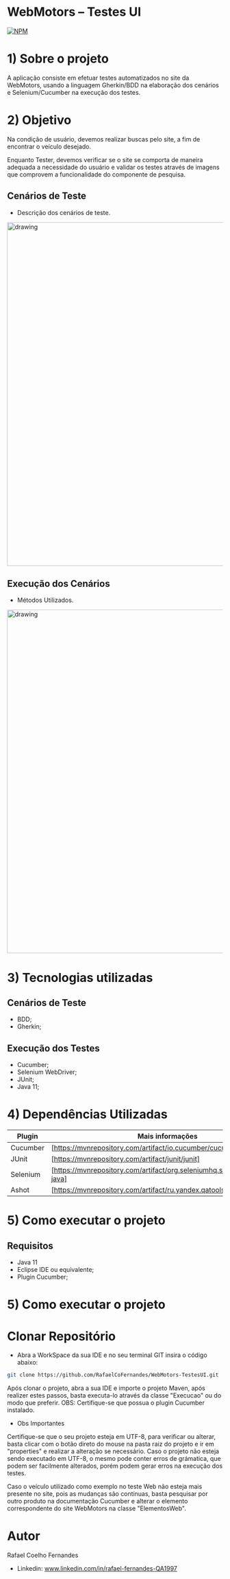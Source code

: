 # WebMotors – Testes UI 
[![NPM](https://img.shields.io/npm/l/react)](https://github.com/RafaelCoFernandes/WebMotors-TestesUI/blob/master/LICENSE) 
# 1) Sobre o projeto
A aplicação consiste em efetuar testes automatizados no site da WebMotors, usando a linguagem Gherkin/BDD na elaboração dos cenários e Selenium/Cucumber na execução dos testes.
# 2) Objetivo
Na condição de usuário, devemos realizar buscas pelo site, a fim de encontrar o veículo desejado.

Enquanto Tester, devemos verificar se o site se comporta de maneira adequada a necessidade do usuário e validar os testes através de imagens que comprovem a funcionalidade do componente de pesquisa.
## Cenários de Teste
- Descrição dos cenários de teste.

<img src="https://user-images.githubusercontent.com/81786010/133172736-5ef574f9-16fc-43c2-85b1-3d6742ccc9de.png" alt="drawing" width="800"/>

## Execução dos Cenários
- Métodos Utilizados.

<img src="https://user-images.githubusercontent.com/81786010/133172741-be7d82bd-0532-4c3c-b8ac-a96acaf36b2c.png" alt="drawing" width="800"/>

# 3) Tecnologias utilizadas
## Cenários de Teste
- BDD;
- Gherkin;
## Execução dos Testes
- Cucumber;
- Selenium WebDriver;
- JUnit;
- Java 11;
# 4) Dependências Utilizadas
| Plugin | Mais informações |
| ------ | ------ |
| Cucumber | [https://mvnrepository.com/artifact/io.cucumber/cucumber-java]|
| JUnit | [https://mvnrepository.com/artifact/junit/junit] |
| Selenium | [https://mvnrepository.com/artifact/org.seleniumhq.selenium/selenium-java]|
| Ashot | [https://mvnrepository.com/artifact/ru.yandex.qatools.ashot/ashot] |
# 5) Como executar o projeto

## Requisitos
- Java 11
- Eclipse IDE ou equivalente;
- Plugin Cucumber;

# 5) Como executar o projeto

# Clonar Repositório

- Abra a WorkSpace da sua IDE e no seu terminal GIT insira o código abaixo:

```bash
git clone https://github.com/RafaelCoFernandes/WebMotors-TestesUI.git
```
Após clonar o projeto, abra a sua IDE e importe o projeto Maven, após realizer estes passos, basta executa-lo através da classe "Execucao" ou do modo que preferir. OBS: Certifique-se que possua o plugin Cucumber instalado.

- Obs Importantes

Certifique-se que o seu projeto esteja em UTF-8, para verificar ou alterar, basta clicar com o botão direto do mouse na pasta raiz do projeto e ir em "properties" e realizar a alteração se necessário. Caso o projeto não esteja sendo executado em UTF-8, o mesmo pode conter erros de grámatica, que podem ser facilmente alterados, porém podem gerar erros na execução dos testes.

Caso o veículo utilizado como exemplo no teste Web não esteja mais presente no site, pois as mudanças são contínuas, basta pesquisar por outro produto na documentação Cucumber e alterar o elemento correspondente do site WebMotors na classe "ElementosWeb".

# Autor

Rafael Coelho Fernandes

- Linkedin: 
www.linkedin.com/in/rafael-fernandes-QA1997

